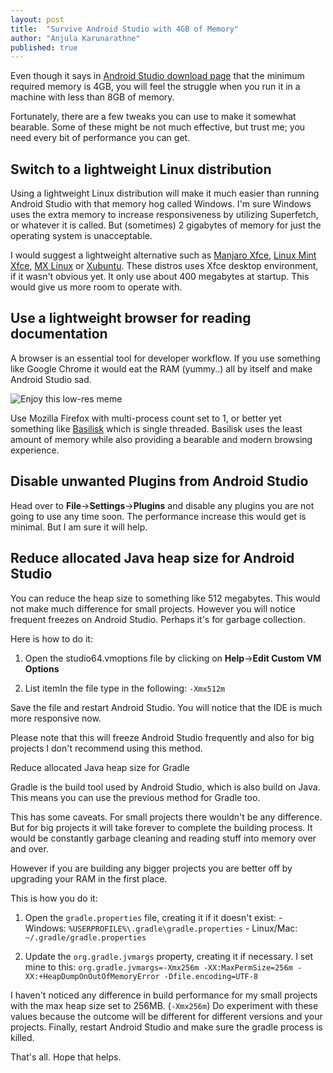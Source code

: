 ```yaml
---
layout: post
title:  "Survive Android Studio with 4GB of Memory"
author: "Anjula Karunarathne"
published: true
---
```


Even though it says in [Android Studio download page](https://developer.android.com/studio) that the minimum required memory is 4GB, you will feel the struggle when you run it in a machine with less than 8GB of memory.

Fortunately, there are a few tweaks you can use to make it somewhat bearable. Some of these might be not much effective, but trust me; you need every bit of performance you can get.



## Switch to a lightweight Linux distribution

Using a lightweight Linux distribution will make it much easier than running Android Studio with that memory hog called Windows. I'm sure Windows uses the extra memory to increase responsiveness by utilizing Superfetch, or whatever it is called. But (sometimes) 2 gigabytes of memory for just the operating system is unacceptable.
	
I would suggest a lightweight alternative such as [Manjaro Xfce](https://manjaro.org/download/), [Linux Mint Xfce](https://www.linuxmint.com/), [MX Linux](https://mxlinux.org/) or [Xubuntu](https://xubuntu.org/). These distros uses Xfce desktop environment, if it wasn't obvious yet. It only use about 400 megabytes at startup. This would give us more room to operate with.


## Use a lightweight browser for reading documentation
 
A browser is an essential tool for developer workflow. If you use something like Google Chrome it would eat the RAM (yummy..) all by itself and make Android Studio sad.

![Enjoy this low-res meme](https://i.kym-cdn.com/entries/icons/original/000/030/003/chrome.jpg)

Use Mozilla Firefox with multi-process count set to 1, or better yet something like [Basilisk](https://www.basilisk-browser.org/) which is single threaded. Basilisk uses the least amount of memory while also providing a bearable and modern browsing experience.


## Disable unwanted Plugins from Android Studio

Head over to **File**->**Settings**->**Plugins** and disable any plugins you are not going to use any time soon. The performance increase this would get is minimal. But I am sure it will help.

## Reduce allocated Java heap size for Android Studio

You can reduce the heap size to something like 512 megabytes. This would not make much difference for small projects. However you will notice frequent freezes on Android Studio. Perhaps it's for garbage collection.

Here is how to do it:


1. Open the studio64.vmoptions file by clicking on  **Help**->**Edit Custom VM Options** 

2. List itemIn the file type in the following: `-Xmx512m`

Save the file and restart Android Studio. You will notice that the IDE is much more responsive now.

Please note that this will freeze Android Studio frequently and also for big projects I don't recommend using this method.

Reduce allocated Java heap size for Gradle
 
Gradle is the build tool used by Android Studio, which is also build on Java. This means you can use the previous method for Gradle too.
 
This has some caveats. For small projects there wouldn't be any difference. But for big projects it will take forever to complete the building process. It would be constantly garbage cleaning and reading stuff into memory over and over.

However if you are building any bigger projects you are better off by upgrading your RAM in the first place.
 
 This is how you do it:
	 

1. Open the `gradle.properties` file, creating it if it doesn't exist:
		    -   Windows: `%USERPROFILE%\.gradle\gradle.properties`
		    -   Linux/Mac: `~/.gradle/gradle.properties`

1. Update the `org.gradle.jvmargs` property, creating it if necessary. I set mine to this:
	    `org.gradle.jvmargs=-Xmx256m -XX:MaxPermSize=256m -XX:+HeapDumpOnOutOfMemoryError -Dfile.encoding=UTF-8`

I haven't noticed any difference in build performance for my small projects with the max heap size set to 256MB. (`-Xmx256m`) Do experiment with these values because the outcome will be different for different versions and your projects. Finally, restart Android Studio and make sure the gradle process is killed.

That's all. Hope that helps.